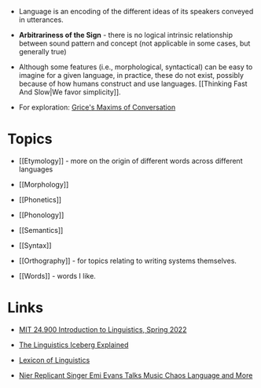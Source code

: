 * Language is an encoding of the different ideas of its speakers conveyed in utterances.
* **Arbitrariness of the Sign** - there is no logical intrinsic relationship between sound pattern and concept (not applicable in some cases, but generally true)

* Although some features (i.e., morphological, syntactical) can be easy to imagine for a given language, in practice, these do not exist, possibly because of how humans construct and use languages. [[Thinking Fast And Slow|We favor simplicity]].

* For exploration: [Grice's Maxims of Conversation](https://en.wikipedia.org/wiki/Cooperative_principle#:~:text=Accordingly%2C%20the%20cooperative%20principle%20is,in%20pursuit%20of%20effective%20communication.)
# Topics
* [[Etymology]] - more on the origin of different words across different languages
* [[Morphology]] 
* [[Phonetics]]
* [[Phonology]]
* [[Semantics]]
* [[Syntax]]
* [[Orthography]] - for topics relating to writing systems themselves. 

* [[Words]] - words I like.
# Links
* [MIT 24.900 Introduction to Linguistics, Spring 2022](https://www.youtube.com/playlist?list=PLUl4u3cNGP63BZGNOqrF2qf_yxOjuG35j)
* [The Linguistics Iceberg Explained](https://www.youtube.com/watch?v=GFz6KqZurFY&t=5660s)
* [Lexicon of Linguistics](https://lexicon.hum.uu.nl/?lemma=Truncation&lemmacode=193&lemma=Truncation&lemmacode=193)

* [Nier Replicant Singer Emi Evans Talks Music Chaos Language and More](https://blog.playstation.com/2020/12/18/nier-replicant-singer-emi-evans-talks-music-chaos-language-and-more/)
